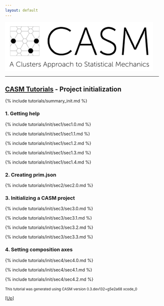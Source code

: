 ```yaml
---
layout: default
---
```


[![CASM Logo](/assets/logo.png)](https://prisms-center.github.io/CASMcode_docs/)

***
## [CASM Tutorials](/pages/tutorials.html) - Project initialization

{% include tutorials/summary_init.md %}

### 1. Getting help

{% include tutorials/init/sec1/sec1.0.md %}

{% include tutorials/init/sec1/sec1.1.md %}

{% include tutorials/init/sec1/sec1.2.md %}

{% include tutorials/init/sec1/sec1.3.md %}

{% include tutorials/init/sec1/sec1.4.md %}


### 2. Creating prim.json

{% include tutorials/init/sec2/sec2.0.md %}


### 3. Initializing a CASM project

{% include tutorials/init/sec3/sec3.0.md %}

{% include tutorials/init/sec3/sec3.1.md %}

{% include tutorials/init/sec3/sec3.2.md %}

{% include tutorials/init/sec3/sec3.3.md %}


### 4. Setting composition axes

{% include tutorials/init/sec4/sec4.0.md %}

{% include tutorials/init/sec4/sec4.1.md %}

{% include tutorials/init/sec4/sec4.2.md %}




<small>This tutorial was generated using CASM version 0.3.dev132+g5e2a68 xcode_0</small>

[[Up]](/pages/tutorials.html)
